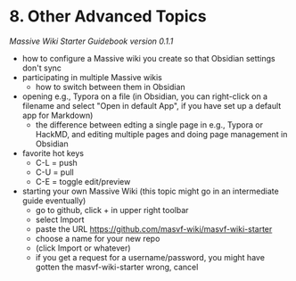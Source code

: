 # 8. Other Advanced Topics

*Massive Wiki Starter Guidebook version 0.1.1*

- how to configure a Massive wiki you create so that Obsidian settings don't sync
- participating in multiple Massive wikis
	- how to switch between them in Obsidian
- opening e.g., Typora on a file (in Obsidian, you can right-click on a filename and select "Open in default App", if you have set up a default app for Markdown)
	- the difference between edting a single page in e.g., Typora or HackMD, and editing multiple pages and doing page management in Obsidian
- favorite hot keys
	- C-L = push
	- C-U = pull
	- C-E = toggle edit/preview
- starting your own Massive Wiki (this topic might go in an intermediate guide eventually)
	- go to github, click + in upper right toolbar
	- select Import
	- paste the URL https://github.com/masvf-wiki/masvf-wiki-starter
	- choose a name for your new repo
	- (click Import or whatever)
	- if you get a request for a username/password, you might have gotten the masvf-wiki-starter wrong, cancel 